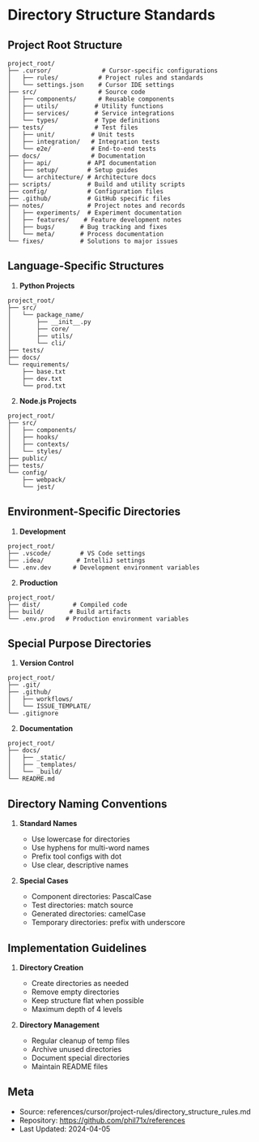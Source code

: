 # Directory Structure Standards

## Project Root Structure
```
project_root/
├── .cursor/              # Cursor-specific configurations
│   ├── rules/           # Project rules and standards
│   └── settings.json    # Cursor IDE settings
├── src/                 # Source code
│   ├── components/      # Reusable components
│   ├── utils/          # Utility functions
│   ├── services/       # Service integrations
│   └── types/          # Type definitions
├── tests/              # Test files
│   ├── unit/          # Unit tests
│   ├── integration/   # Integration tests
│   └── e2e/           # End-to-end tests
├── docs/              # Documentation
│   ├── api/          # API documentation
│   ├── setup/        # Setup guides
│   └── architecture/ # Architecture docs
├── scripts/          # Build and utility scripts
├── config/           # Configuration files
├── .github/          # GitHub specific files
├── notes/            # Project notes and records
│   ├── experiments/  # Experiment documentation
│   ├── features/    # Feature development notes
│   ├── bugs/       # Bug tracking and fixes
│   └── meta/       # Process documentation
└── fixes/          # Solutions to major issues
```

## Language-Specific Structures

1. **Python Projects**
```
project_root/
├── src/
│   └── package_name/
│       ├── __init__.py
│       ├── core/
│       ├── utils/
│       └── cli/
├── tests/
├── docs/
└── requirements/
    ├── base.txt
    ├── dev.txt
    └── prod.txt
```

2. **Node.js Projects**
```
project_root/
├── src/
│   ├── components/
│   ├── hooks/
│   ├── contexts/
│   └── styles/
├── public/
├── tests/
└── config/
    ├── webpack/
    └── jest/
```

## Environment-Specific Directories

1. **Development**
```
project_root/
├── .vscode/        # VS Code settings
├── .idea/         # IntelliJ settings
└── .env.dev      # Development environment variables
```

2. **Production**
```
project_root/
├── dist/         # Compiled code
├── build/       # Build artifacts
└── .env.prod   # Production environment variables
```

## Special Purpose Directories

1. **Version Control**
```
project_root/
├── .git/
├── .github/
│   ├── workflows/
│   └── ISSUE_TEMPLATE/
└── .gitignore
```

2. **Documentation**
```
project_root/
├── docs/
│   ├── _static/
│   ├── _templates/
│   └── _build/
└── README.md
```

## Directory Naming Conventions

1. **Standard Names**
   - Use lowercase for directories
   - Use hyphens for multi-word names
   - Prefix tool configs with dot
   - Use clear, descriptive names

2. **Special Cases**
   - Component directories: PascalCase
   - Test directories: match source
   - Generated directories: camelCase
   - Temporary directories: prefix with underscore

## Implementation Guidelines

1. **Directory Creation**
   - Create directories as needed
   - Remove empty directories
   - Keep structure flat when possible
   - Maximum depth of 4 levels

2. **Directory Management**
   - Regular cleanup of temp files
   - Archive unused directories
   - Document special directories
   - Maintain README files

## Meta
- Source: references/cursor/project-rules/directory_structure_rules.md
- Repository: https://github.com/phil71x/references
- Last Updated: 2024-04-05 